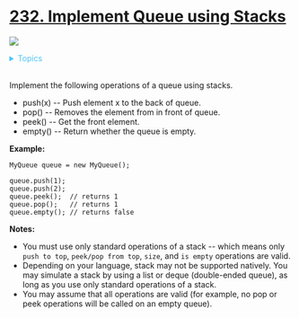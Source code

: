 # [232. Implement Queue using Stacks](https://leetcode-cn.com/problems/implement-queue-using-stacks/)

![](https://img.shields.io/badge/Difficulty-Easy-green.svg)

<details>
<summary style="color:#4FC3F7">Topics</summary>

* [`Stack`](https://leetcode.com/tag/stack/)
* [`Design`](https://leetcode.com/tag/design/)

</details>
<br />


Implement the following operations of a queue using stacks.

 + push(x) -- Push element x to the back of queue.
 + pop() -- Removes the element from in front of queue.
 + peek() -- Get the front element.
 + empty() -- Return whether the queue is empty.

**Example:**

```
MyQueue queue = new MyQueue();

queue.push(1);
queue.push(2);  
queue.peek();  // returns 1
queue.pop();   // returns 1
queue.empty(); // returns false
```

**Notes:**

 + You must use only standard operations of a stack -- which means only `push to top`, `peek/pop from top`, `size`, and `is empty` operations are valid.
 + Depending on your language, stack may not be supported natively. You may simulate a stack by using a list or deque (double-ended queue), as long as you use only standard operations of a stack.
 + You may assume that all operations are valid (for example, no pop or peek operations will be called on an empty queue).